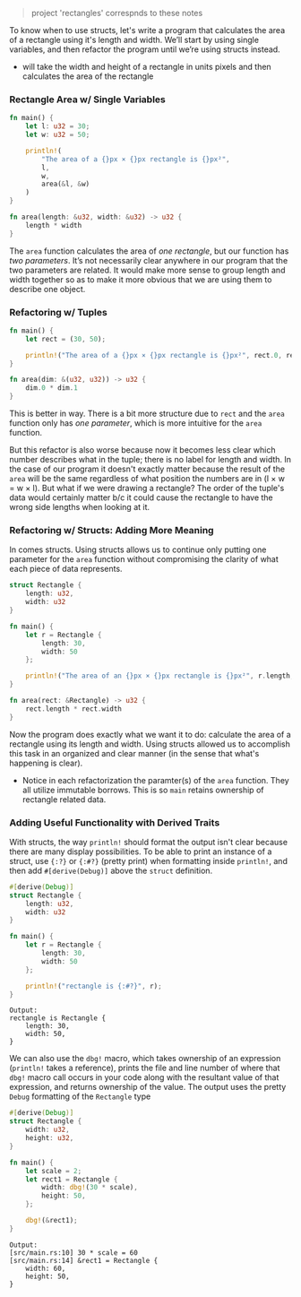 > project 'rectangles' correspnds to these notes

To know when to use structs, let's write a program that calculates the area of a rectangle using it's length and width. We’ll start by using single variables, and then refactor the program until we’re using structs instead.

- will take the width and height of a rectangle in units pixels and then calculates the area of the rectangle

### Rectangle Area w/ Single Variables

```rust
fn main() {
    let l: u32 = 30;
    let w: u32 = 50;

    println!(
        "The area of a {}px × {}px rectangle is {}px²",
        l,
        w,
        area(&l, &w)
    )
}

fn area(length: &u32, width: &u32) -> u32 {
    length * width
}
```
The `area` function calculates the area of *one rectangle*, but our function has *two parameters*. It’s not necessarily clear anywhere in our program that the two parameters are related. It would make more sense to group length and width together so as to make it more obvious that we are using them to describe one object.

### Refactoring w/ Tuples
```rust
fn main() {
    let rect = (30, 50);

    println!("The area of a {}px × {}px rectangle is {}px²", rect.0, rect.1, area(&rect));
}

fn area(dim: &(u32, u32)) -> u32 {
    dim.0 * dim.1
}
```
This is better in way. There is a bit more structure due to `rect` and the `area` function only has *one parameter*, which is more intuitive for the `area` function.

But this refactor is also worse because now it becomes less clear which number describes what in the tuple; there is no label for length and width. In the case of our program it doesn't exactly matter because the result of the `area` will be the same regardless of what position the numbers are in (l × w = w × l). But what if we were drawing a rectangle? The order of the tuple's data would certainly matter b/c it could cause the rectangle to have the wrong side lengths when looking at it.

### Refactoring w/ Structs: Adding More Meaning
In comes structs. Using structs allows us to continue only putting one parameter for the `area` function without compromising the clarity of what each piece of data represents.
```rust
struct Rectangle {
    length: u32,
    width: u32
}

fn main() {
    let r = Rectangle {
        length: 30,
        width: 50
    };

    println!("The area of an {}px × {}px rectangle is {}px²", r.length, r.width, area(&r));
}

fn area(rect: &Rectangle) -> u32 {
    rect.length * rect.width
}
```
Now the program does exactly what we want it to do: calculate the area of a rectangle using its length and width. Using structs allowed us to accomplish this task in an organized and clear manner (in the sense that what's happening is clear).
- Notice in each refactorization the paramter(s) of the `area` function. They all utilize immutable borrows. This is so `main` retains ownership of rectangle related data.

### Adding Useful Functionality with Derived Traits
With structs, the way `println!` should format the output isn't clear because there are many display possibilities. To be able to print an instance of a struct, use `{:?}` or `{:#?}` (pretty print) when formatting inside `println!`, and then add `#[derive(Debug)]` above the `struct` definition.
```rust
#[derive(Debug)]
struct Rectangle {
    length: u32,
    width: u32
}

fn main() {
    let r = Rectangle {
        length: 30,
        width: 50
    };

    println!("rectangle is {:#?}", r);
}
```
```
Output:
rectangle is Rectangle {
    length: 30,
    width: 50,
}
```


We can also use the `dbg!` macro, which takes ownership of an expression (`println!` takes a reference), prints the file and line number of where that `dbg!` macro call occurs in your code along with the resultant value of that expression, and returns ownership of the value. The output uses the pretty `Debug` formatting of the `Rectangle` type
```rust
#[derive(Debug)]
struct Rectangle {
    width: u32,
    height: u32,
}

fn main() {
    let scale = 2;
    let rect1 = Rectangle {
        width: dbg!(30 * scale),
        height: 50,
    };

    dbg!(&rect1);
}
```
```
Output:
[src/main.rs:10] 30 * scale = 60
[src/main.rs:14] &rect1 = Rectangle {
    width: 60,
    height: 50,
}
```